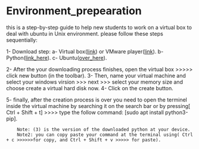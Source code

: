 # Environment_prepearation
this is a step-by-step guide to help new students to work on a virtual box to deal with ubuntu in Unix environment.
please follow these steps sequentially:


1- Download step:
      a- Virtual box([link](https://www.virtualbox.org/)) 	or	VMware player([link](https://www.vmware.com/products/workstation-player.html)).
      b- Python([link_here](https://www.python.org/downloads/)).
      c- Ubuntu([over_here](https://ubuntu.com/download/desktop)).

2- After the your downloading process finishes, open the virtual box >>>>> click new button (in the toolbar).
3- Then, name your virtual machine and select your windows virsion >>> next >>> select your memory size and choose create a virtual hard disk now.
4- Click on the create button.

5- finally, after the creation process is over you need to open the terminel inside the virtual machine by searching it on the search bar or by pressing[ Ctrl + Shift + t] >>>> type the follow command: [sudo apt install python3-pip].
   
   		Note: (3) is the version of the downloaded python at your device.
		Note2: you can copy paste your command at the terminal using( Ctrl + c >>>>>>for copy, and Ctrl + Shift + v >>>>> for paste).
